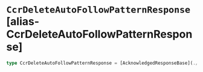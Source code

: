 # `CcrDeleteAutoFollowPatternResponse` [alias-CcrDeleteAutoFollowPatternResponse]
```typescript
type CcrDeleteAutoFollowPatternResponse = [AcknowledgedResponseBase](./AcknowledgedResponseBase.md);
```
